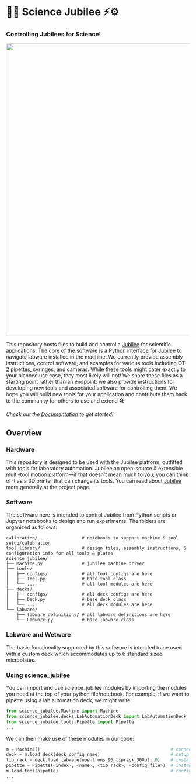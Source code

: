 # 🔬🧪 Science Jubilee ⚡⚙️
### Controlling Jubilees for Science!

<p align="center"><img src="./docs/images/pipetting.gif" width="800"/></p>

This repository hosts files to build and control a [Jubilee](https://jubilee3d.com/index.php?title=Main_Page) for scientific applications. The core of the software is a Python interface for Jubilee to navigate labware installed in the machine. We currently provide assembly instructions, control software, and examples for various tools including OT-2 pipettes, syringes, and cameras. While these tools might cater exactly to your planned use case, they most likely will not! We share these files as a starting point rather than an endpoint: we also provide instructions for developing new tools and associated software for controlling them. We hope you will build new tools for your application and contribute them back to the community for others to use and extend 🛠️

_Check out the [Documentation](https://machineagency.github.io/science_jubilee/) to get started!_


## Overview
### Hardware
This repository is designed to be used with the Jubilee platform, outfitted with tools for laboratory automation. Jubilee an open-source & extensible multi-tool motion platform—if that doesn't mean much to you, you can think of it as a 3D printer that can change its tools. You can read about [Jubilee](https://jubilee3d.com/index.php?title=Main_Page) more generally at the project page. 

### Software
The software here is intended to control Jubilee from Python scripts or Jupyter notebooks to design and run experiments. The folders are organized as follows:
```
calibration/                 # notebooks to support machine & tool setup/calibration
tool_library/                # design files, assembly instructions, & configuration info for all tools & plates
science_jubilee/
├── Machine.py               # jubilee machine driver
├── tools/
│   ├── configs/             # all tool configs are here
│   ├── Tool.py              # base tool class
│   └── ...                  # all tool modules are here
├── decks/
│   ├── configs/             # all deck configs are here
│   ├── Deck.py              # base deck class
│   └── ...                  # all deck modules are here
└── labware/
    ├── labware_definitions/ # all labware definitions are here
    └── Labware.py           # base labware class
```

### Labware and Wetware
The basic functionality supported by this software is intended to be used with a custom deck which accommodates up to 6 standard sized microplates. 

### Using science_jubilee
You can import and use science_jubilee modules by importing the modules you need at the top of your python file/notebook. For example, if we want to pipette using a lab automation deck, we might write:
```python
from science_jubilee.Machine import Machine                             # import machine driver
from science_jubilee.decks.LabAutomationDeck import LabAutomationDeck   # import lab automation deck module
from science_jubilee.tools.Pipette import Pipette                       # import pipette module
...                                                                     # you can import other decks/tools here, or make your own!
```
We can then make use of these modules in our code:
```python
m = Machine()                                                  # connect to your jubilee
deck = m.load_deck(deck_config_name)                           # setup your deck
tip_rack = deck.load_labware(opentrons_96_tiprack_300ul, 0)    # install an opentrons tip rack in slot 0 of the deck
pipette = Pipette(<index>, <name>, <tip_rack>, <config_file>)  # instantiate your pipette tool
m.load_tool(pipette)                                           # configure the pipette for use on the machine
...
```





